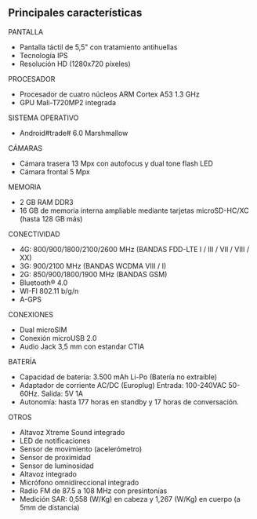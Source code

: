 ## Principales características

PANTALLA

* Pantalla táctil de 5,5" con tratamiento antihuellas
* Tecnología IPS
* Resolución HD (1280x720 píxeles)

PROCESADOR

* Procesador de cuatro núcleos ARM Cortex A53 1.3 GHz
* GPU Mali-T720MP2 integrada

SISTEMA OPERATIVO

* Android\#trade\# 6.0 Marshmallow

CÁMARAS

* Cámara trasera 13 Mpx con autofocus y dual tone flash LED
* Cámara frontal 5 Mpx

MEMORIA

* 2 GB RAM DDR3
* 16 GB de memoria interna ampliable mediante tarjetas microSD-HC/XC (hasta 128 GB más)

CONECTIVIDAD

* 4G: 800/900/1800/2100/2600 MHz (BANDAS FDD-LTE I / III / VII / VIII / XX)
* 3G: 900/2100 MHz (BANDAS WCDMA VIII / I)
* 2G: 850/900/1800/1900 MHz (BANDAS GSM)
* Bluetooth® 4.0
* WI-FI 802.11 b/g/n
* A-GPS

CONEXIONES

* Dual microSIM
* Conexión microUSB 2.0
* Audio Jack 3,5 mm con estandar CTIA

BATERÍA

* Capacidad de batería: 3.500 mAh Li-Po (Batería no extraíble)
* Adaptador de corriente AC/DC (Europlug) Entrada: 100-240VAC 50-60Hz. Salida: 5V 1A
* Autonomía: hasta 177 horas en standby y 17 horas de conversación.

OTROS

* Altavoz Xtreme Sound integrado
* LED de notificaciones
* Sensor de movimiento (acelerómetro)
* Sensor de proximidad
* Sensor de luminosidad
* Altavoz integrado
* Micrófono omnidireccional integrado
* Radio FM de 87.5 a 108 MHz con presintonías
* Medición SAR: 0,558 (W/Kg) en cabeza y 1,267 (W/Kg) en cuerpo (a 5mm de distancia)

